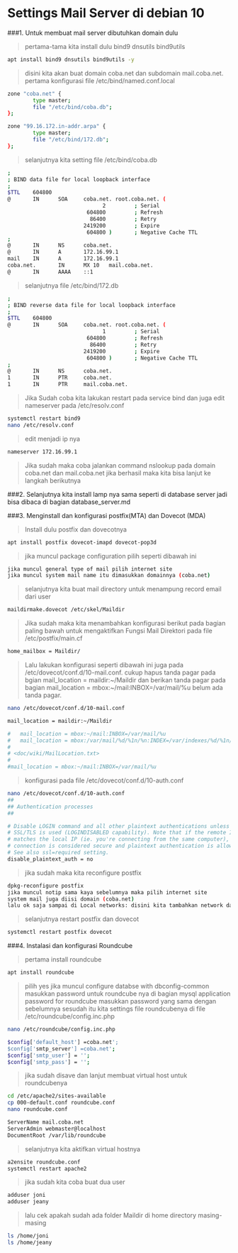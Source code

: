 # Settings Mail Server di debian 10
###1. Untuk membuat mail server dibutuhkan domain dulu
> pertama-tama kita install dulu bind9 dnsutils bind9utils
```bash
apt install bind9 dnsutils bind9utils -y
```
> disini kita akan buat domain coba.net dan subdomain mail.coba.net.
> pertama konfigurasi file /etc/bind/named.conf.local
```bash
zone "coba.net" {
        type master;
        file "/etc/bind/coba.db";
};

zone "99.16.172.in-addr.arpa" {
        type master;
        file "/etc/bind/172.db";
};
```
> selanjutnya kita setting file /etc/bind/coba.db
```bash
;
; BIND data file for local loopback interface
;
$TTL    604800
@       IN      SOA     coba.net. root.coba.net. (
                              2         ; Serial
                         604800         ; Refresh
                          86400         ; Retry
                        2419200         ; Expire
                         604800 )       ; Negative Cache TTL
;
@       IN      NS      coba.net.
@       IN      A       172.16.99.1
mail    IN      A       172.16.99.1
coba.net.       IN      MX 10   mail.coba.net.
@       IN      AAAA    ::1

```
> selanjutnya file /etc/bind/172.db
```bash
;
; BIND reverse data file for local loopback interface
;
$TTL    604800
@       IN      SOA     coba.net. root.coba.net. (
                              1         ; Serial
                         604800         ; Refresh
                          86400         ; Retry
                        2419200         ; Expire
                         604800 )       ; Negative Cache TTL
;
@       IN      NS      coba.net.
1       IN      PTR     coba.net.
1       IN      PTR     mail.coba.net.
```
> Jika Sudah coba kita lakukan restart pada service bind dan juga edit nameserver pada /etc/resolv.conf
```bash
systemctl restart bind9
nano /etc/resolv.conf
```
> edit menjadi ip nya
```bash
nameserver 172.16.99.1
```
> Jika sudah maka coba jalankan command nslookup pada domain coba.net dan mail.coba.net jika berhasil maka kita bisa lanjut ke langkah berikutnya

###2. Selanjutnya kita install lamp nya sama seperti di database server jadi bisa dibaca di bagian database_server.md

###3. Menginstall dan konfigurasi postfix(MTA) dan Dovecot (MDA)
> Install dulu postfix dan dovecotnya
```bash
apt install postfix dovecot-imapd dovecot-pop3d
```
> jika muncul package configuration pilih seperti dibawah ini
```bash
jika muncul general type of mail pilih internet site 
jika muncul system mail name itu dimasukkan domainnya (coba.net)
```
> selanjutnya kita buat mail directory untuk menampung record email dari user
```bash
maildirmake.dovecot /etc/skel/Maildir
```
> Jika sudah maka kita menambahkan konfigurasi berikut pada bagian paling bawah untuk mengaktifkan Fungsi Mail Direktori pada file /etc/postfix/main.cf
```bash
home_mailbox = Maildir/
```
> Lalu lakukan konfigurasi seperti dibawah ini juga pada  /etc/dovecot/conf.d/10-mail.conf. cukup hapus tanda pagar pada bgian mail_location = maildir:~/Maildir dan berikan tanda pagar pada bagian mail_location = mbox:~/mail:INBOX=/var/mail/%u belum ada tanda pagar.
```bash
nano /etc/dovecot/conf.d/10-mail.conf

mail_location = maildir:~/Maildir

#   mail_location = mbox:~/mail:INBOX=/var/mail/%u
#   mail_location = mbox:/var/mail/%d/%1n/%n:INDEX=/var/indexes/%d/%1n/%n
#
# <doc/wiki/MailLocation.txt>
#
#mail_location = mbox:~/mail:INBOX=/var/mail/%u
```
> konfigurasi pada file /etc/dovecot/conf.d/10-auth.conf
```bash
nano /etc/dovecot/conf.d/10-auth.conf
##
## Authentication processes
##

# Disable LOGIN command and all other plaintext authentications unless
# SSL/TLS is used (LOGINDISABLED capability). Note that if the remote IP
# matches the local IP (ie. you're connecting from the same computer), the
# connection is considered secure and plaintext authentication is allowed.
# See also ssl=required setting.
disable_plaintext_auth = no
```
> jika sudah maka kita reconfigure postfix 
```bash
dpkg-reconfigure postfix
jika muncul notip sama kaya sebelumnya maka pilih internet site
system mail juga diisi domain (coba.net)
lalu ok saja sampai di Local networks: disini kita tambahkan network dari ip nya misal 172.16.99.0 lalu enter terus sampai ketemu dengan internet protocols pilih 1pv4 enter dan selesai
```
> selanjutnya restart postfix dan dovecot
```bash
systemctl restart postfix dovecot
```

###4. Instalasi dan konfigurasi Roundcube
> pertama install roundcube
```bash
apt install roundcube
```
> pilih yes jika muncul configure databse with dbconfig-common
> masukkan password untuk roundcube nya di bagian mysql application password for roundcube
> masukkan password yang sama dengan sebelumnya
> sesudah itu kita settings file roundcubenya di file /etc/roundcube/config.inc.php
```bash 
nano /etc/roundcube/config.inc.php

$config['default_host'] =coba.net';
$config['smtp_server'] =coba.net';
$config['smtp_user'] = '';
$config['smtp_pass'] = '';
```
> jika sudah disave dan lanjut membuat virtual host untuk roundcubenya
```bash
cd /etc/apache2/sites-available
cp 000-default.conf roundcube.conf
nano roundcube.conf

ServerName mail.coba.net
ServerAdmin webmaster@localhost
DocumentRoot /var/lib/roundcube
```
>selanjutnya kita aktifkan virtual hostnya
```bash
a2ensite roundcube.conf
systemctl restart apache2
```
> jika sudah kita coba buat dua user 
```bash
adduser joni
adduser jeany
```
> lalu cek apakah sudah ada folder Maildir di home directory masing-masing
```bash
ls /home/joni
ls /home/jeany
```





